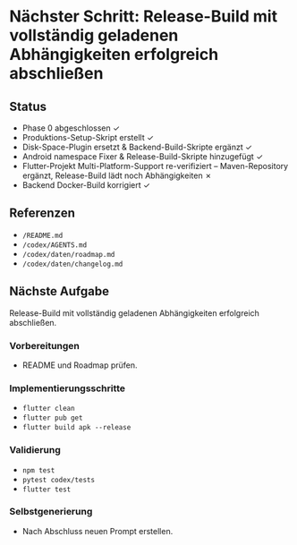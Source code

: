 # Nächster Schritt: Release-Build mit vollständig geladenen Abhängigkeiten erfolgreich abschließen

## Status
- Phase 0 abgeschlossen ✓
- Produktions-Setup-Skript erstellt ✓
- Disk-Space-Plugin ersetzt & Backend-Build-Skripte ergänzt ✓
- Android namespace Fixer & Release-Build-Skripte hinzugefügt ✓
- Flutter-Projekt Multi-Platform-Support re-verifiziert – Maven-Repository ergänzt, Release-Build lädt noch Abhängigkeiten ✗
- Backend Docker-Build korrigiert ✓

## Referenzen
- `/README.md`
- `/codex/AGENTS.md`
- `/codex/daten/roadmap.md`
- `/codex/daten/changelog.md`

## Nächste Aufgabe
Release-Build mit vollständig geladenen Abhängigkeiten erfolgreich abschließen.

### Vorbereitungen
- README und Roadmap prüfen.

### Implementierungsschritte
- `flutter clean`
- `flutter pub get`
- `flutter build apk --release`

### Validierung
- `npm test`
- `pytest codex/tests`
- `flutter test`

### Selbstgenerierung
- Nach Abschluss neuen Prompt erstellen.
